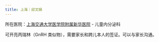 ```yaml
---
title: 上海｜邱文娟
---
```


所在医院：[上海交通大学医学院附属新华医院](https://amap.com/place/B00155KEIX) - 儿童内分泌科

可开亮丙瑞林（GnRH 类似物），需要家长和跨儿本人的签证。可以与家长沟通。
